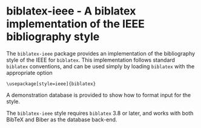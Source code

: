biblatex-ieee - A biblatex implementation of the IEEE bibliography style
========================================================================

The `biblatex-ieee` package provides an implementation of the
bibliography style of the IEEE for `biblatex`. This
implementation follows standard `biblatex` conventions, and can
be used simply by loading `biblatex` with the appropriate option

    \usepackage[style=ieee]{biblatex}
   
A demonstration database is provided to show how to format input
for the style.

The `biblatex-ieee` style requires `biblatex` 3.8 or later, and
works with both BibTeX and Biber as the database back-end.
